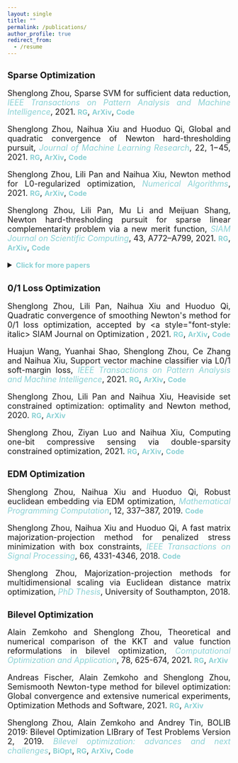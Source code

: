 ```yaml
---
layout: single
title: ""
permalink: /publications/
author_profile: true
redirect_from:
  - /resume
---
```

<style>
a:link {
  text-decoration: none;
}

a:visited {
  text-decoration: none;
}

a:hover {
  text-decoration: underline;
}

a:active {
  text-decoration: underline;
}
</style>



## <b style="font-size:20px">Sparse Optimization</b>

<font size=4> 
<div style="text-align:justify">

Shenglong Zhou, Sparse SVM for sufficient data reduction, 
<a style="font-style: italic; color:#8cd2d5" href="https://ieeexplore.ieee.org/document/9415153" target="_blank">IEEE Transactions on Pattern Analysis and Machine Intelligence</a>, 2021. 
<a style="font-size: 16px; font-weight: bold;color:#8cd2d5" href="https://www.researchgate.net/publication/351035522" target="_blank">RG</a>,
<a style="font-size: 16px; font-weight: bold;color:#8cd2d5" href="https://arxiv.org/abs/2005.13771" target="_blank">ArXiv</a>,
<a style="font-size: 16px; font-weight: bold;color:#8cd2d5" href="https://github.com/ShenglongZhou/NSSVM" target="_blank">Code</a> 
<p style="line-height: 1;"></p>
  
Shenglong Zhou, Naihua Xiu and Huoduo Qi, Global and quadratic convergence of Newton hard-thresholding pursuit, 
<a style="font-style: italic; color:#8cd2d5" href="https://jmlr.org/papers/v22/19-026.html" target="_blank">Journal of Machine Learning Research</a>, 22, 1−45, 2021. 
<a style="font-size: 16px; font-weight: bold;color:#8cd2d5" href="https://www.researchgate.net/publication/330224407" target="_blank">RG</a>, 
<a style="font-size: 16px; font-weight: bold;color:#8cd2d5" href="https://arxiv.org/abs/1901.02763" target="_blank">ArXiv</a>, 
<a style="font-size: 16px; font-weight: bold;color:#8cd2d5" href="https://github.com/ShenglongZhou/NHTPver2" target="_blank">Code</a>
<p style="line-height: 1;"></p>
  
Shenglong Zhou, Lili Pan and Naihua Xiu, Newton method for L0-regularized optimization,
<a style="font-style: italic; color:#8cd2d5" href="https://doi.org/10.1007/s11075-021-01085-x" target="_blank">Numerical Algorithms</a>, 2021.
<a style="font-size: 16px; font-weight: bold;color:#8cd2d5" href="https://www.researchgate.net/publication/340563338" target="_blank">RG</a>, 
<a style="font-size: 16px; font-weight: bold;color:#8cd2d5" href="https://arxiv.org/abs/2004.05132" target="_blank">ArXiv</a>, 
<a style="font-size: 16px; font-weight: bold;color:#8cd2d5" href="https://github.com/ShenglongZhou/NL0R" target="_blank">Code</a> 
<p style="line-height: 1;"></p>
  
Shenglong Zhou, Lili Pan, Mu Li and Meijuan Shang, Newton hard-thresholding pursuit for sparse linear complementarity problem via a new merit function, 
<a style="font-style: italic; color:#8cd2d5" href="https://doi.org/10.1137/19M1301539" target="_blank">SIAM Journal on Scientific Computing</a>, 43, A772–A799, 2021. 
<a style="font-size: 16px; font-weight: bold;color:#8cd2d5" href="https://www.researchgate.net/publication/337948990" target="_blank">RG</a>,
<a style="font-size: 16px; font-weight: bold;color:#8cd2d5" href="https://arxiv.org/abs/2004.02244" target="_blank">ArXiv</a>,
<a style="font-size: 16px; font-weight: bold;color:#8cd2d5" href="https://github.com/ShenglongZhou/NHTPver2" target="_blank">Code</a> 
<p style="line-height: 1;"></p>

<details>
<summary><span style="color:#8cd2d5"><b style="font-size:16px">Click for more papers</b></span></summary>
<p style="line-height: 1;"></p>
  
Jun Sun, Lingchen Kong and Shenglong Zhou, Gradient projection Newton algorithm for sparse collaborative learning, 2021. 
<a style="font-size: 16px; font-weight: bold;color:#8cd2d5" href="https://www.researchgate.net/publication/351985058" target="_blank">RG</a>,
 <a style="font-size: 16px; font-weight: bold;color:#8cd2d5" href="https://arxiv.org/abs/2108.06605" target="_blank">ArXiv</a>,
<p style="line-height: 1;"></p>
  
Rui Wang, Naihua Xiu and  Shenglong Zhou, An extended Newton-type algorithm for L2-regularized sparse logistic regression and its efficiency for classifying large-scale datasets,
<a style="font-style: italic; color:#8cd2d5"  href="https://doi.org/10.1016/j.cam.2021.113656" target="_blank">Journal of Computational and Applied Mathematics</a>,  397, 1-17, 2021.
<a style="font-size: 16px; font-weight: bold;color:#8cd2d5" href="https://www.researchgate.net/publication/330224305" target="_blank">RG</a>,
<a style="font-size: 16px; font-weight: bold;color:#8cd2d5" href="https://arxiv.org/abs/1901.02768" target="_blank">ArXiv</a>,
<a style="font-size: 16px; font-weight: bold;color:#8cd2d5" href="https://github.com/ShenglongZhou/NSLR" target="_blank">Code</a>
<p style="line-height: 1;"></p>
  
 Xinrong Li, Naihua Xiu and   Shenglong Zhou, Matrix optimization over low-rank spectral sets: stationary points, local and global minimizers,
<a style="font-style: italic; color:#8cd2d5" href="https://link.springer.com/article/10.1007%2Fs10957-019-01606-8" target="_blank">Journal of Optimization Theory and Applications</a>, 184, 895–930, 2019.
<a style="font-size: 16px; font-weight: bold;color:#8cd2d5" href="https://www.researchgate.net/publication/327581904" target="_blank">RG</a> 
<p style="line-height: 1;"></p>

Lili Pan,   Shenglong Zhou, Naihua Xiu and Huoduo Qi, A convergent iterative hard thresholding for sparsity and nonnegativity constrained optimization,
<a style="font-style: italic; color:#8cd2d5"  href="http://www.yokohamapublishers.jp/online2/oppjo/vol13/p325.html" target="_blank">Pacific Journal of Optimization</a>, 13,  325-353, 2017.
<a style="font-size: 16px; font-weight: bold;color:#8cd2d5" href="https://www.researchgate.net/publication/299519906" target="_blank">RG</a>,
<a style="font-size: 16px; font-weight: bold;color:#8cd2d5" href="https://github.com/ShenglongZhou/IIHT" target="_blank">Code</a> 
<p style="line-height: 1;"></p>

Lianjun Zhang, Lingchen Kong and   Shenglong Zhou, A smoothing iterative method for quantile regression with nonconvex lp Penalty,
<a style="font-style: italic; color:#8cd2d5" href="https://aimsciences.org/article/doi/10.3934/jimo.2016006" target="_blank">Journal of Industrial and Management Optimization</a>, 13, 93-112, 2017.
<p style="line-height: 1;"></p>

Yanqing Liu, Guokai Liu, Xianchao Xiu and   Shenglong Zhou, The L1-penalized quantile regression for traditional Chinese medicine syndrome manifestation,
<a style="font-style: italic; color:#8cd2d5" href="http://www.yokohamapublishers.jp/online2/oppjo/vol13/p279.html" target="_blank">Pacific Journal of Optimization</a>, 13, 279-300, 2017.
<p style="line-height: 1;"></p>

Shenglong Zhou, Naihua Xiu, Yingnan Wang, Lingchen Kong and Huoduo Qi, A Null-space-based weighted l1 minimization approach to compressed sensing,
<a style="font-style: italic; color:#8cd2d5"  href="https://academic.oup.com/imaiai/article/5/1/76/2357109" target="_blank">Information and Inference: A Journal of the IMA </a>,  5, 76-102, 2016. 
<a style="font-size: 16px; font-weight: bold;color:#8cd2d5" href="https://www.researchgate.net/publication/294109268" target="_blank">RG</a>,
<a style="font-size: 16px; font-weight: bold;color:#8cd2d5" href="https://github.com/ShenglongZhou/MIRL1" target="_blank">Code</a> 
<p style="line-height: 1;"></p>

Lili Pan, Naihua Xiu and   Shenglong Zhou,  On Solutions of Sparsity Constrained Optimization,
<a style="font-style: italic; color:#8cd2d5" href="https://link.springer.com/article/10.1007/s40305-015-0101-3" target="_blank">Journal of the Operations Research Society of China</a>, 3, 421-439, 2015. 
<p style="line-height: 1;"></p>

Shenglong Zhou, Naihua Xiu, Ziyan Luo and Lingchen Kong, Sparse and low-rank covariance matrix estimation,
<a style="font-style: italic; color:#8cd2d5"  href="https://link.springer.com/article/10.1007/s40305-014-0058-7" target="_blank">Journal of the Operations Research Society of China</a>,  3, 231-250, 2015.
<a style="font-size: 16px; font-weight: bold;color:#8cd2d5" href="https://github.com/ShenglongZhou/ADMM" target="_blank">Code</a> 
<p style="line-height: 1;"></p>

Meijuan Shang,  Shenglong Zhou and Naihua Xiu,  Extragradient thresholding methods For sparse solutions of co-coercive NCPs,
<a style="font-style: italic; color:#8cd2d5"  href="https://journalofinequalitiesandapplications.springeropen.com/articles/10.1186/s13660-015-0551-5" target="_blank">Journal of Inequalities and Applications</a>, 34, 2015. <a style="font-size: 16px; font-weight: bold;color:#8cd2d5" href="\files\ETA.zip" target="_blank">Code</a> 
<p style="line-height: 1;"></p>

Meijuan Shang, Chao Zhang, Dingtao Peng and   Shenglong Zhou, A half thresholding projection algorithm for sparse solutions of LCPs,
<a style="font-style: italic; color:#8cd2d5"  href="https://www.infona.pl/resource/bwmeta1.element.springer-doi-10_1007-S11590-014-0834-7" target="_blank">Optimization Letters</a>,   9, 1231-1245, 2015.
<a style="font-size: 16px; font-weight: bold;color:#8cd2d5" href="https://github.com/ShenglongZhou/HTPCP" target="_blank">Code</a> 
<p style="line-height: 1;"></p>

Shenglong Zhou, Lingchen Kong and Naihua Xiu,  New bounds for RIC in compressed sensing,
<a style="font-style: italic; color:#8cd2d5" href="https://link.springer.com/article/10.1007/s40305-013-0013-z" target="_blank">Journal of the Operations Research Society of China</a>,  1, 227-237, 2013.

</details>
  
</div>
 
</font>



## <b style="font-size:20px"> 0/1 Loss Optimization</b>

<font size=4>
<div style="text-align:justify"> 
  
  
 Shenglong Zhou, Lili Pan, Naihua Xiu and Huoduo Qi, Quadratic convergence of smoothing Newton's method for 0/1 loss optimization, 
 accepted by <a style="font-style: italic> SIAM Journal on Optimization </a>, 2021. 
<a style="font-size: 16px; font-weight: bold;color:#8cd2d5" href="https://www.researchgate.net/publication/350442413" target="_blank">RG</a>,
<a style="font-size: 16px; font-weight: bold;color:#8cd2d5" href="https://arxiv.org/abs/2103.14987" target="_blank">ArXiv</a>,
<a style="font-size: 16px; font-weight: bold;color:#8cd2d5" href="https://github.com/ShenglongZhou/NM01" target="_blank">Code</a>
<p style="line-height: 1;"></p>
  
Huajun Wang, Yuanhai Shao,  Shenglong Zhou, Ce Zhang and Naihua Xiu, Support vector machine classifier via L0/1 soft-margin loss, 
 <a style="font-style: italic; color:#8cd2d5" href="https://doi.org/10.1109/TPAMI.2021.3092177" target="_blank">IEEE Transactions on Pattern Analysis and Machine Intelligence</a>, 2021. 
<a style="font-size: 16px; font-weight: bold;color:#8cd2d5" href="https://www.researchgate.net/publication/338717629" target="_blank">RG</a>,
<a style="font-size: 16px; font-weight: bold;color:#8cd2d5" href="https://arxiv.org/abs/1912.07418" target="_blank">ArXiv</a>,
<a style="font-size: 16px; font-weight: bold;color:#8cd2d5" href="https://github.com/Huajun-Wang/L01ADMM" target="_blank">Code</a>
<p style="line-height: 1;"></p>
  


 Shenglong Zhou, Lili Pan and Naihua Xiu, Heaviside set constrained optimization: optimality and Newton method, 2020.
<a style="font-size: 16px; font-weight: bold;color:#8cd2d5" href="https://www.researchgate.net/publication/343362652" target="_blank">RG</a>,
<a style="font-size: 16px; font-weight: bold;color:#8cd2d5" href="https://arxiv.org/abs/2007.15737" target="_blank">ArXiv</a>
<p style="line-height: 1;"></p>

Shenglong Zhou, Ziyan Luo and Naihua Xiu, Computing one-bit compressive sensing via double-sparsity constrained optimization, 2021.
<a style="font-size: 16px; font-weight: bold;color:#8cd2d5" href="https://www.researchgate.net/publication/348371863" target="_blank">RG</a>,
<a style="font-size: 16px; font-weight: bold;color:#8cd2d5" href="https://arxiv.org/abs/2101.03599" target="_blank">ArXiv</a>,
<a style="font-size: 16px; font-weight: bold;color:#8cd2d5" href="https://github.com/ShenglongZhou/GPSP" target="_blank">Code</a> 
<p style="line-height: 1;"></p>


</div>
</font> 



## <b style="font-size:20px">EDM Optimization</b>

<font size=4> 
<div style="text-align:justify">   
 Shenglong Zhou, Naihua Xiu and Huoduo Qi, Robust euclidean embedding via EDM optimization,
<a style="font-style: italic; color:#8cd2d5"  href="https://link.springer.com/article/10.1007/s12532-019-00168-0" target="_blank">Mathematical Programming Computation</a>, 12, 337–387, 2019. 
<a style="font-size: 16px; font-weight: bold;color:#8cd2d5" href="https://github.com/ShenglongZhou/PREEEDM" target="_blank">Code</a> 
<p style="line-height: 1;"></p>

 Shenglong Zhou, Naihua Xiu and Huoduo Qi, A fast matrix majorization-projection method for penalized stress minimization with box constraints, 
<a style="font-style: italic; color:#8cd2d5"   href="https://ieeexplore.ieee.org/document/8399531" target="_blank">IEEE Transactions on Signal Processing</a>, 66, 4331-4346, 2018. 
<a style="font-size: 16px; font-weight: bold;color:#8cd2d5" href="https://github.com/ShenglongZhou/SQREDM" target="_blank">Code</a>
<p style="line-height: 1;"></p>

 Shenglong Zhou, Majorization-projection methods for multidimensional scaling via Euclidean distance matrix optimization,
<a style="font-style: italic; color:#8cd2d5"  href="https://eprints.soton.ac.uk/429739/" target="_blank">PhD Thesis</a>,  University of Southampton, 2018. 
</div></font>


## <b style="font-size:20px">Bilevel Optimization</b>

<font size=4> 
<div style="text-align:justify"> 
Alain Zemkoho and   Shenglong Zhou, Theoretical and numerical comparison of the KKT and value function reformulations in bilevel optimization,  
<a style="font-style: italic; color:#8cd2d5" href="https://doi.org/10.1007/s10589-020-00250-7" target="_blank"> Computational Optimization and Application</a>, 78, 625-674, 2021. 
<a style="font-size: 16px; font-weight: bold;color:#8cd2d5" href="https://www.researchgate.net/publication/340769764" target="_blank">RG</a>,
<a style="font-size: 16px; font-weight: bold;color:#8cd2d5" href="https://arxiv.org/abs/2004.10830" target="_blank">ArXiv</a>
<p style="line-height: 1;"></p>

Andreas Fischer, Alain Zemkoho and   Shenglong Zhou, Semismooth Newton-type method for bilevel optimization: Global convergence and extensive numerical experiments, 
 Optimization Methods and Software, 2021. 
<a style="font-size: 16px; font-weight: bold;color:#8cd2d5" href="https://www.researchgate.net/publication/337943979" target="_blank">RG</a>,
<a style="font-size: 16px; font-weight: bold;color:#8cd2d5" href="https://arxiv.org/abs/1912.07079" target="_blank">ArXiv</a> 
<p style="line-height: 1;"></p>
    
 Shenglong Zhou, Alain Zemkoho and Andrey Tin,  BOLIB 2019: Bilevel Optimization LIBrary of Test Problems Version 2, 2019. 
<a style="font-style: italic; color:#8cd2d5"   href="https://www.springer.com/gp/book/9783030521189" target="_blank">Bilevel optimization: advances and next challenges</a>, 
<a style="font-size: 16px; font-weight: bold;color:#8cd2d5" href="https://biopt.github.io/files/Paper.pdf" target="_blank">BiOpt</a>,
<a style="font-size: 16px; font-weight: bold;color:#8cd2d5" href="https://www.researchgate.net/publication/338375731" target="_blank">RG</a>,
<a style="font-size: 16px; font-weight: bold;color:#8cd2d5" href="https://arxiv.org/abs/1812.00230" target="_blank">ArXiv</a>,
<a style="font-size: 16px; font-weight: bold;color:#8cd2d5" href="https://biopt.github.io/bolib/" target="_blank">Code</a> 

</div></font>


















<!---

## <b style="font-size:20px">Sparse Optimization</b>
---

<font size=4> 
<div style="text-align:justify"> 
 Shenglong Zhou, IEEE Transactions on Pattern Analysis and Machine Intelligence, 2021 <br>
<i>Sparse SVM for sufficient data reduction</i>,
<a style="font-size: 16px; font-weight: bold;color:#8cd2d5" href="https://ieeexplore.ieee.org/document/9415153" target="_blank">TPAMI</a>, 
<a style="font-size: 16px; font-weight: bold;color:#8cd2d5" href="https://www.researchgate.net/publication/351035522" target="_blank">RG</a>,
<a style="font-size: 16px; font-weight: bold;color:#8cd2d5" href="https://arxiv.org/abs/2005.13771" target="_blank">ArXiv</a>,
<a style="font-size: 16px; font-weight: bold;color:#8cd2d5" href="https://github.com/ShenglongZhou/NSSVM" target="_blank">Code</a> 
<p style="line-height: 1;"></p>
  
 Shenglong Zhou, Naihua Xiu and Huoduo Qi, Journal of Machine Learning Research, 22(12):1−45, 2021<br>
<i>Global and quadratic convergence of Newton hard-thresholding pursuit</i>,
<a style="font-size: 16px; font-weight: bold;color:#8cd2d5" href="https://jmlr.org/papers/v22/19-026.html" target="_blank">JMLR</a>, 
<a style="font-size: 16px; font-weight: bold;color:#8cd2d5" href="https://www.researchgate.net/publication/330224407" target="_blank">RG</a>, 
<a style="font-size: 16px; font-weight: bold;color:#8cd2d5" href="https://arxiv.org/abs/1901.02763" target="_blank">ArXiv</a>, 
<a style="font-size: 16px; font-weight: bold;color:#8cd2d5" href="https://github.com/ShenglongZhou/NHTPver2" target="_blank">Code</a>
<p style="line-height: 1;"></p>
  
 Shenglong Zhou, Lili Pan and Naihua Xiu,  Numerical Algorithms, 2021 <br>
<i>Newton method  for L0-regularized optimization</i>,
<a style="font-size: 16px; font-weight: bold;color:#8cd2d5" href="https://doi.org/10.1007/s11075-021-01085-x" target="_blank">NumAlg</a>, 
<a style="font-size: 16px; font-weight: bold;color:#8cd2d5" href="https://www.researchgate.net/publication/340563338" target="_blank">RG</a>, 
<a style="font-size: 16px; font-weight: bold;color:#8cd2d5" href="https://arxiv.org/abs/2004.05132" target="_blank">ArXiv</a>, 
<a style="font-size: 16px; font-weight: bold;color:#8cd2d5" href="https://github.com/ShenglongZhou/NL0R" target="_blank">Code</a> 
<p style="line-height: 1;"></p>
  
 Shenglong Zhou, Lili Pan, M. Li and Meijuan Shang, SIAM Journal on Scientific Computing, 43(2), A772–A799, 2021 <br>
<i>Newton hard-thresholding pursuit for sparse LCP via a new merit function</i>,
<a style="font-size: 16px; font-weight: bold;color:#8cd2d5" href="https://doi.org/10.1137/19M1301539" target="_blank">SISC</a>, 
<a style="font-size: 16px; font-weight: bold;color:#8cd2d5" href="https://www.researchgate.net/publication/337948990" target="_blank">RG</a>,
<a style="font-size: 16px; font-weight: bold;color:#8cd2d5" href="https://arxiv.org/abs/2004.02244" target="_blank">ArXiv</a>,
<a style="font-size: 16px; font-weight: bold;color:#8cd2d5" href="https://github.com/ShenglongZhou/NHTPver2" target="_blank">Code</a> 
<p style="line-height: 1;"></p>
      
J. Sun, Lingchen Kong and   Shenglong Zhou, 2021 <br>
<i>Gradient Projection Newton Algorithm for Sparse Collaborative Learnings</i>,
<a style="font-size: 16px; font-weight: bold;color:#8cd2d5" href="https://www.researchgate.net/publication/351985058" target="_blank">RG</a>
<p style="line-height: 1;"></p>
  
R. Wang, Naihua Xiu and   Shenglong Zhou, Journal of Computational and Applied Mathematics, 397, 1-17, 2021 <br>
<i>An extended Newton-type algorithm for L2-regularized sparse logistic regression and its efficiency for classifying large-scale datasets</i>,
<a style="font-size: 16px; font-weight: bold;color:#8cd2d5" href="https://doi.org/10.1016/j.cam.2021.113656" target="_blank">JCAM</a>, 
<a style="font-size: 16px; font-weight: bold;color:#8cd2d5" href="https://www.researchgate.net/publication/330224305" target="_blank">RG</a>,
<a style="font-size: 16px; font-weight: bold;color:#8cd2d5" href="https://arxiv.org/abs/1901.02768" target="_blank">ArXiv</a>,
<a style="font-size: 16px; font-weight: bold;color:#8cd2d5" href="https://github.com/ShenglongZhou/NSLR" target="_blank">Code</a>
<p style="line-height: 1;"></p>
  
 X.R. Li, Naihua Xiu and   Shenglong Zhou, Journal of Optimization Theory and Applications, 184, 895–930, 2019 <br>
<i>Matrix optimization over low-rank spectral sets: stationary points, local and global minimizers</i>,
<a style="font-size: 16px; font-weight: bold;color:#8cd2d5" href="https://link.springer.com/article/10.1007%2Fs10957-019-01606-8" target="_blank">JOTA</a>,
<a style="font-size: 16px; font-weight: bold;color:#8cd2d5" href="https://www.researchgate.net/publication/327581904" target="_blank">RG</a> 
<p style="line-height: 1;"></p>

Lili Pan,   Shenglong Zhou, Naihua Xiu and Huoduo Qi, Pacific Journal of Optimization,  13(2): 325-353, 2017 <br>
<i>A convergent iterative hard thresholding for sparsity and nonnegativity constrained optimization</i>,
<a style="font-size: 16px; font-weight: bold;color:#8cd2d5" href="http://www.yokohamapublishers.jp/online2/oppjo/vol13/p325.html" target="_blank">PJO</a>,
<a style="font-size: 16px; font-weight: bold;color:#8cd2d5" href="https://www.researchgate.net/publication/299519906" target="_blank">RG</a>,
<a style="font-size: 16px; font-weight: bold;color:#8cd2d5" href="https://github.com/ShenglongZhou/IIHT" target="_blank">Code</a> 
<p style="line-height: 1;"></p>

L.J. Zhang, Lingchen Kong and   Shenglong Zhou, Journal of Industrial and Management Optimization,   13 (1): 93 - 112, 2017 <br>
<i>A smoothing iterative method for quantile regression with nonconvex lp Penalty</i>,
<a style="font-size: 16px; font-weight: bold;color:#8cd2d5" href="https://aimsciences.org/article/doi/10.3934/jimo.2016006" target="_blank">JIMO</a> 
<p style="line-height: 1;"></p>

Y.Q. Liu, G.K. Liu, X.C. Xiu and   Shenglong Zhou, Pacific Journal of Optimization,   13(2): 279-300, 2017 <br>
<i>The L1-penalized quantile regression for traditional Chinese medicine syndrome manifestation</i>,
<a style="font-size: 16px; font-weight: bold;color:#8cd2d5" href="http://www.yokohamapublishers.jp/online2/oppjo/vol13/p279.html" target="_blank">PJO</a> 
<p style="line-height: 1;"></p>

 Shenglong Zhou, Naihua Xiu, Y.N. Wang, Lingchen Kong and Huoduo Qi, Information and Inference,  5(1): 76-102, 2016 <br>
<i>A Null-space-based weighted l1 minimization approach to compressed sensing</i>,
<a style="font-size: 16px; font-weight: bold;color:#8cd2d5" href="https://academic.oup.com/imaiai/article/5/1/76/2357109" target="_blank">IMAIAI</a>,
<a style="font-size: 16px; font-weight: bold;color:#8cd2d5" href="https://www.researchgate.net/publication/294109268" target="_blank">RG</a>,
<a style="font-size: 16px; font-weight: bold;color:#8cd2d5" href="https://github.com/ShenglongZhou/MIRL1" target="_blank">Code</a> 
<p style="line-height: 1;"></p>

Lili Pan, Naihua Xiu and   Shenglong Zhou, Journal of the Operations Research Society of China,  3(4): 421-439, 2015 <br>
<i>On Solutions of Sparsity Constrained Optimization</i>,
<a style="font-size: 16px; font-weight: bold;color:#8cd2d5" href="https://link.springer.com/article/10.1007/s40305-015-0101-3" target="_blank">JORSC</a> 
<p style="line-height: 1;"></p>

 Shenglong Zhou, Naihua Xiu, Ziyan Luo and Lingchen Kong, Journal of the Operations Research Society of China,  3(2): 231-250, 2015 <br>
<i>Sparse and low-rank covariance matrix estimation</i>,
<a style="font-size: 16px; font-weight: bold;color:#8cd2d5" href="https://link.springer.com/article/10.1007/s40305-014-0058-7" target="_blank">JORSC</a>,
<a style="font-size: 16px; font-weight: bold;color:#8cd2d5" href="https://github.com/ShenglongZhou/ADMM" target="_blank">Code</a> 
<p style="line-height: 1;"></p>

Meijuan Shang,  Shenglong Zhou and Naihua Xiu, Journal of Inequalities and Applications,  34, 2015 <br>
<i>Extragradient thresholding methods For sparse solutions of co-coercive NCPs</i>,
<a style="font-size: 16px; font-weight: bold;color:#8cd2d5" href="https://journalofinequalitiesandapplications.springeropen.com/articles/10.1186/s13660-015-0551-5" target="_blank">JIA</a> 
<p style="line-height: 1;"></p>

Meijuan Shang, C. Zhang, D.T. Peng and   Shenglong Zhou, Optimization Letters,  9(6): 1231-1245, 2015 <br>
<i>A half thresholding projection algorithm for sparse solutions of LCPs</i>,
<a style="font-size: 16px; font-weight: bold;color:#8cd2d5" href="https://www.infona.pl/resource/bwmeta1.element.springer-doi-10_1007-S11590-014-0834-7" target="_blank">OPLE</a>,
<a style="font-size: 16px; font-weight: bold;color:#8cd2d5" href="https://github.com/ShenglongZhou/HTPCP" target="_blank">Code</a> 
<p style="line-height: 1;"></p>

 Shenglong Zhou, Lingchen Kong and Naihua Xiu, Journal of the Operations Research Society of China,  1(2): 227-237, 2013 <br>
<i>New bounds for RIC in compressed sensing</i>,
<a style="font-size: 16px; font-weight: bold;color:#8cd2d5" href="https://link.springer.com/article/10.1007/s40305-013-0013-z" target="_blank">JORSC</a>

</font>



## <b style="font-size:20px"> 0/1 Loss Optimization</b>
---

<font size=4>
 Shenglong Zhou, Lili Pan, Naihua Xiu and Huoduo Qi, 2021 <br>
<i>Quadratic convergence of Newton's method for 0/1 loss optimization</i>,
<a style="font-size: 16px; font-weight: bold;color:#8cd2d5" href="https://www.researchgate.net/publication/350442413" target="_blank">RG</a>,
<a style="font-size: 16px; font-weight: bold;color:#8cd2d5" href="https://arxiv.org/abs/2103.14987" target="_blank">ArXiv</a>
<p style="line-height: 1;"></p>

 Shenglong Zhou, Lili Pan and Naihua Xiu, 2020 <br>
<i>Heaviside set constrained optimization: optimality and Newton method</i>,
<a style="font-size: 16px; font-weight: bold;color:#8cd2d5" href="https://www.researchgate.net/publication/343362652" target="_blank">RG</a>,
<a style="font-size: 16px; font-weight: bold;color:#8cd2d5" href="https://arxiv.org/abs/2007.15737" target="_blank">ArXiv</a>
<p style="line-height: 1;"></p>

 Shenglong Zhou, Ziyan Luo and Naihua Xiu, 2021 <br> 
<i>Computing one-bit compressive sensing via double-sparsity constrained optimization</i>,
<a style="font-size: 16px; font-weight: bold;color:#8cd2d5" href="https://www.researchgate.net/publication/348371863" target="_blank">RG</a>,
<a style="font-size: 16px; font-weight: bold;color:#8cd2d5" href="https://arxiv.org/abs/2101.03599" target="_blank">ArXiv</a>,
<a style="font-size: 16px; font-weight: bold;color:#8cd2d5" href="https://github.com/ShenglongZhou/GPSP" target="_blank">Code</a> 
<p style="line-height: 1;"></p>

H.J. Wang, Y.H. Shao,  Shenglong Zhou, C. Zhang and Naihua Xiu, 2019 <br>
<i>Support vector machine classifier via L0/1 soft-margin loss</i>,
<a style="font-size: 16px; font-weight: bold;color:#8cd2d5" href="https://www.researchgate.net/publication/338717629" target="_blank">RG</a>,
<a style="font-size: 16px; font-weight: bold;color:#8cd2d5" href="https://arxiv.org/abs/1912.07418" target="_blank">ArXiv</a>,
<a style="font-size: 16px; font-weight: bold;color:#8cd2d5" href="https://github.com/Huajun-Wang/L01ADMM" target="_blank">Code</a>
</font> 


## <b style="font-size:20px">EDM Optimization</b>
---

<font size=4> 
 Shenglong Zhou, Naihua Xiu and Huoduo Qi, Mathematical Programming Computation, 12(3): 337–387, 2019<br>
<i>Robust euclidean embedding via EDM optimization</i>, 
<a style="font-size: 16px; font-weight: bold;color:#8cd2d5" href="https://link.springer.com/article/10.1007/s12532-019-00168-0" target="_blank">MPC</a>,
<a style="font-size: 16px; font-weight: bold;color:#8cd2d5" href="https://github.com/ShenglongZhou/PREEEDM" target="_blank">Code</a> 
<p style="line-height: 1;"></p>

 Shenglong Zhou, Naihua Xiu and Huoduo Qi, IEEE Transactions on Signal Processing,  66(16): 4331-4346, 2018<br> 
<i>A fast matrix majorization-projection method for penalized stress minimization with box constraints</i>,
<a style="font-size: 16px; font-weight: bold;color:#8cd2d5" href="https://ieeexplore.ieee.org/document/8399531" target="_blank">TSP</a>,
<a style="font-size: 16px; font-weight: bold;color:#8cd2d5" href="https://github.com/ShenglongZhou/SQREDM" target="_blank">Code</a>
<p style="line-height: 1;"></p>

 Shenglong Zhou, Naihua Xiu and Huoduo Qi, PhD Thesis, University of Southampton, 2018<br>
<i>Majorization-projection methods for multidimensional scaling via Euclidean distance matrix optimization</i>,
<a style="font-size: 16px; font-weight: bold;color:#8cd2d5" href="https://eprints.soton.ac.uk/429739/" target="_blank">Soton</a>  
</font>


## <b style="font-size:20px">Bilevel Optimization</b>
---

<font size=4> 
Alain Zemkoho and   Shenglong Zhou, Computational Optimization and Application, 78(2), 625-674, 2021, 
<a style="font-size: 16px; font-weight: bold;color:#8cd2d5" href="https://doi.org/10.1007/s10589-020-00250-7" target="_blank">JCOA</a>,
<a style="font-size: 16px; font-weight: bold;color:#8cd2d5" href="https://www.researchgate.net/publication/340769764" target="_blank">RG</a>,
<a style="font-size: 16px; font-weight: bold;color:#8cd2d5" href="https://arxiv.org/abs/2004.10830" target="_blank">ArXiv</a> 
<br>
<i>Theoretical and numerical comparison of the KKT and value function reformulations in bilevel optimization</i> 

<p style="line-height: 1;"></p>

 Shenglong Zhou, Alain Zemkoho and A. Tin, Bilevel optimization: advances and next challenges, 2019 <br> 
<i>BOLIB 2019: Bilevel Optimization LIBrary of Test Problems Version 2</i>,
<a style="font-size: 16px; font-weight: bold;color:#8cd2d5" href="https://biopt.github.io/files/Paper.pdf" target="_blank">BiOpt</a>,
<a style="font-size: 16px; font-weight: bold;color:#8cd2d5" href="https://www.springer.com/gp/book/9783030521189" target="_blank">Book</a>, 
<a style="font-size: 16px; font-weight: bold;color:#8cd2d5" href="https://www.researchgate.net/publication/338375731" target="_blank">RG</a>,
<a style="font-size: 16px; font-weight: bold;color:#8cd2d5" href="https://arxiv.org/abs/1812.00230" target="_blank">ArXiv</a>,
<a style="font-size: 16px; font-weight: bold;color:#8cd2d5" href="https://biopt.github.io/bolib/" target="_blank">Code</a> 
<p style="line-height: 1;"></p>

A. Fischer, Alain Zemkoho and   Shenglong Zhou, 2019, 
<a style="font-size: 16px; font-weight: bold;color:#8cd2d5" href="https://www.researchgate.net/publication/337943979" target="_blank">RG</a>,
<a style="font-size: 16px; font-weight: bold;color:#8cd2d5" href="https://arxiv.org/abs/1912.07079" target="_blank">ArXiv</a>  <br>
<i>Semismooth Newton-type method for bilevel optimization: Global convergence and extensive numerical experiments</i> 

</font>

--->




